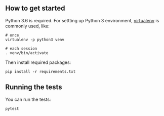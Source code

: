 ## How to get started

Python 3.6 is required.
For settting up Python 3 environment, [virtualenv](https://virtualenv.pypa.io/en/stable/) is commonly used, like:

```
# once
virtualenv -p python3 venv

# each session
. venv/bin/activate
```

Then install required packages:

```
pip install -r requirements.txt
```

## Running the tests

You can run the tests:

```
pytest
```
